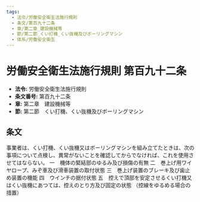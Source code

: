 ```yaml
---
tags:
  - 法令/労働安全衛生法施行規則
  - 条文/第百九十二条
  - 章/第二章_建設機械等
  - 節/第二節_くい打機_くい抜機及びボーリングマシン
  - 体系/労働安全衛生
---
```

# 労働安全衛生法施行規則 第百九十二条

- **法令:** 労働安全衛生法施行規則
- **条文番号:** 第百九十二条
- **章:** 第二章　建設機械等
- **節:** 第二節　くい打機、くい抜機及びボーリングマシン

## 条文
事業者は、くい打機、くい抜機又はボーリングマシンを組み立てたときは、次の事項について点検し、異常がないことを確認してからでなければ、これを使用させてはならない。
一　機体の緊結部のゆるみ及び損傷の有無
二　巻上げ用ワイヤロープ、みぞ車及び滑車装置の取付状態
三　巻上げ装置のブレーキ及び歯止め装置の機能
四　ウインチの据付状態
五　控えで頂部を安定させるくい打機又はくい抜機にあつては、控えのとり方及び固定の状態
（控線をゆるめる場合の措置）

